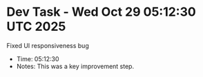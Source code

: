 # Dev Task - Wed Oct 29 05:12:30 UTC 2025
Fixed UI responsiveness bug
- Time: 05:12:30
- Notes: This was a key improvement step.
